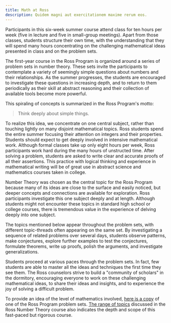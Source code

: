 ```yaml
---
title: Math at Ross
description: Quidem magni aut exercitationem maxime rerum eos.
---
```


Participants in this six-week summer course attend class for ten hours per week (five in lecture and five in small-group meetings). Apart from those classes, students structure their own time, with the understanding that they will spend many hours concentrating on the challenging mathematical ideas presented in class and on the problem sets.

The first-year course in the Ross Program is organized around a series of problem sets in number theory. These sets invite the participants to contemplate a variety of seemingly simple questions about numbers and their relationships. As the summer progresses, the students are encouraged to investigate these questions in increasing depth, and to return to them periodically as their skill at abstract reasoning and their collection of available tools become more powerful.

This spiraling of concepts is summarized in the Ross Program's motto:

> Think deeply about simple things.

To realize this idea, we concentrate on one central subject, rather than touching lightly on many disjoint mathematical topics. Ross students spend the entire summer focusing their attention on integers and their properties. Students should expect to get deeply involved in intensive mathematical work. Although formal classes take up only eight hours per week, Ross participants work hard during the many hours of unstructed time. After solving a problem, students are asked to write clear and accurate proofs of all their assertions. This practice with logical thinking and experience in mathematical writing will be of great use in abstract science and mathematics courses taken in college.

Number Theory was chosen as the central topic for the Ross Program because many of its ideas are close to the surface and easily noticed, but deeper concepts and connections are available for exploration. Ross participants investigate this one subject deeply and at length. Although students might not encounter these topics in standard high school or college courses, there is tremendous value in the experience of delving deeply into one subject.

The topics mentioned below appear throughout the problem sets, with different topic-threads often appearing on the same set. By investigating a sequence of related problems over several days, students observe patterns, make conjectures, explore further examples to test the conjectures, formulate theorems, write up proofs, polish the arguments, and investigate generalizations.

Students proceed at various paces through the problem sets. In fact, few students are able to master all the ideas and techniques the first time they see them. The Ross counselors strive to build a "community of scholars" in the dormitory, encouraging everyone to work on these challenging mathematical ideas, to share their ideas and insights, and to experience the joy of solving a difficult problem.

To provide an idea of the level of mathematics involved, [here is a copy]() of one of the Ross Program problem sets. [The range of topics](/participants/math-topics) discussed in the Ross Number Theory course also indicates the depth and scope of this fast-paced but rigorous course.